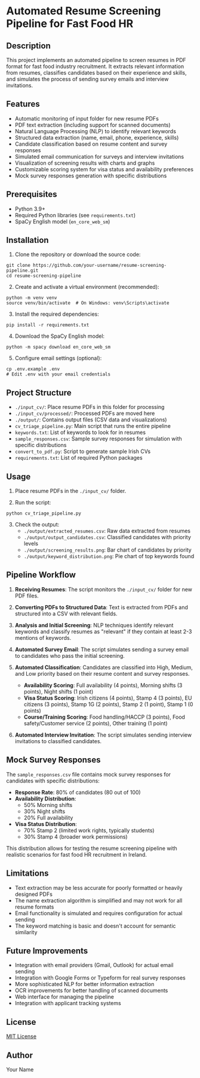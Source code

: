 # Automated Resume Screening Pipeline for Fast Food HR

## Description
This project implements an automated pipeline to screen resumes in PDF format for fast food industry recruitment. It extracts relevant information from resumes, classifies candidates based on their experience and skills, and simulates the process of sending survey emails and interview invitations.

## Features
- Automatic monitoring of input folder for new resume PDFs
- PDF text extraction (including support for scanned documents)
- Natural Language Processing (NLP) to identify relevant keywords
- Structured data extraction (name, email, phone, experience, skills)
- Candidate classification based on resume content and survey responses
- Simulated email communication for surveys and interview invitations
- Visualization of screening results with charts and graphs
- Customizable scoring system for visa status and availability preferences
- Mock survey responses generation with specific distributions

## Prerequisites
- Python 3.9+
- Required Python libraries (see `requirements.txt`)
- SpaCy English model (`en_core_web_sm`)

## Installation

1. Clone the repository or download the source code:
```
git clone https://github.com/your-username/resume-screening-pipeline.git
cd resume-screening-pipeline
```

2. Create and activate a virtual environment (recommended):
```
python -m venv venv
source venv/bin/activate  # On Windows: venv\Scripts\activate
```

3. Install the required dependencies:
```
pip install -r requirements.txt
```

4. Download the SpaCy English model:
```
python -m spacy download en_core_web_sm
```

5. Configure email settings (optional):
```
cp .env.example .env
# Edit .env with your email credentials
```

## Project Structure
- `./input_cv/`: Place resume PDFs in this folder for processing
- `./input_cv/processed/`: Processed PDFs are moved here
- `./output/`: Contains output files (CSV data and visualizations)
- `cv_triage_pipeline.py`: Main script that runs the entire pipeline
- `keywords.txt`: List of keywords to look for in resumes
- `sample_responses.csv`: Sample survey responses for simulation with specific distributions
- `convert_to_pdf.py`: Script to generate sample Irish CVs
- `requirements.txt`: List of required Python packages

## Usage

1. Place resume PDFs in the `./input_cv/` folder.

2. Run the script:
```
python cv_triage_pipeline.py
```

3. Check the output:
   - `./output/extracted_resumes.csv`: Raw data extracted from resumes
   - `./output/output_candidates.csv`: Classified candidates with priority levels
   - `./output/screening_results.png`: Bar chart of candidates by priority
   - `./output/keyword_distribution.png`: Pie chart of top keywords found

## Pipeline Workflow

1. **Receiving Resumes**: The script monitors the `./input_cv/` folder for new PDF files.

2. **Converting PDFs to Structured Data**: Text is extracted from PDFs and structured into a CSV with relevant fields.

3. **Analysis and Initial Screening**: NLP techniques identify relevant keywords and classify resumes as "relevant" if they contain at least 2-3 mentions of keywords.

4. **Automated Survey Email**: The script simulates sending a survey email to candidates who pass the initial screening.

5. **Automated Classification**: Candidates are classified into High, Medium, and Low priority based on their resume content and survey responses.
   - **Availability Scoring**: Full availability (4 points), Morning shifts (3 points), Night shifts (1 point)
   - **Visa Status Scoring**: Irish citizens (4 points), Stamp 4 (3 points), EU citizens (3 points), Stamp 1G (2 points), Stamp 2 (1 point), Stamp 1 (0 points)
   - **Course/Training Scoring**: Food handling/HACCP (3 points), Food safety/Customer service (2 points), Other training (1 point)

6. **Automated Interview Invitation**: The script simulates sending interview invitations to classified candidates.

## Mock Survey Responses

The `sample_responses.csv` file contains mock survey responses for candidates with specific distributions:
- **Response Rate**: 80% of candidates (80 out of 100)
- **Availability Distribution**:
  - 50% Morning shifts
  - 30% Night shifts
  - 20% Full availability
- **Visa Status Distribution**:
  - 70% Stamp 2 (limited work rights, typically students)
  - 30% Stamp 4 (broader work permissions)

This distribution allows for testing the resume screening pipeline with realistic scenarios for fast food HR recruitment in Ireland.

## Limitations
- Text extraction may be less accurate for poorly formatted or heavily designed PDFs
- The name extraction algorithm is simplified and may not work for all resume formats
- Email functionality is simulated and requires configuration for actual sending
- The keyword matching is basic and doesn't account for semantic similarity

## Future Improvements
- Integration with email providers (Gmail, Outlook) for actual email sending
- Integration with Google Forms or Typeform for real survey responses
- More sophisticated NLP for better information extraction
- OCR improvements for better handling of scanned documents
- Web interface for managing the pipeline
- Integration with applicant tracking systems

## License
[MIT License](LICENSE)

## Author
Your Name
